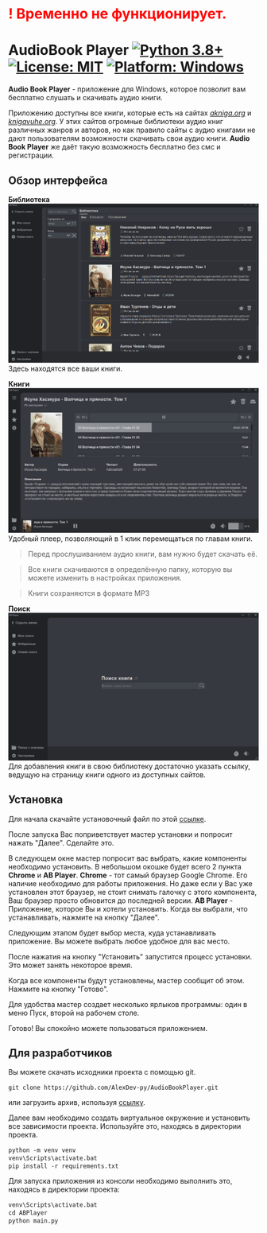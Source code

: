 <h1 style="color:red">! Временно не функционирует.</h1>

# AudioBook Player [![Python 3.8+](https://badgen.net/badge/Python/3.8+/blue)](https://www.python.org/downloads/) [![License: MIT](https://badgen.net/badge/License/MIT/blue)](https://github.com/AlexDev-py/AudioBookPlayer/blob/master/LICENSE) [![Platform: Windows](https://badgen.net/badge/Platform/windows/blue?icon=windows)]()

**Audio Book Player** - приложение для Windows, которое позволит вам бесплатно слушать и скачивать аудио книги.

Приложению доступны все книги, которые есть на сайтах [_akniga.org_](https://akniga.org/) и [_knigavuhe.org_](https://knigavuhe.org/).
У этих сайтов огромные библиотеки аудио книг различных жанров и авторов, 
но как правило сайты с аудио книгами не дают пользователям возможности скачивать свои аудио книги.
**Audio Book Player** же даёт такую возможность бесплатно без смс и регистрации.

## Обзор интерфейса

**Библиотека**
![Библиотека](imgs/library.png "Библиотека")
Здесь находятся все ваши книги. 

**Книги**
![Книги](imgs/book.png "Книги")
Удобный плеер, позволяющий в 1 клик перемещаться по главам книги.
> Перед прослушиванием аудио книги, вам нужно будет скачать её.

> Все книги скачиваются в определённую папку, которую вы можете изменить в настройках приложения.

> Книги сохраняются в формате MP3

**Поиск**
![Поиск](imgs/search.png "Поиск")
Для добавления книги в свою библиотеку достаточно указать ссылку, 
ведущую на страницу книги одного из доступных сайтов.

## Установка

Для начала скачайте установочный файл по этой [ссылке](https://github.com/AlexDev-py/AudioBookPlayer/releases/tag/v1.0.0-beta.6).

После запуска Вас поприветствует мастер установки и попросит нажать "Далее". Сделайте это.

В следующем окне мастер попросит вас выбрать, какие компоненты необходимо установить. 
В небольшом окошке будет всего 2 пункта **Chrome** и **AB Player**.
**Chrome** - тот самый браузер Google Chrome. Его наличие необходимо для работы приложения. 
Но даже если у Вас уже установлен этот браузер, не стоит снимать галочку с этого компонента, 
Ваш браузер просто обновится до последней версии. 
**AB Player** - Приложение, которое Вы и хотели установить. 
Когда вы выбрали, что устанавливать, нажмите на кнопку "Далее".

Следующим этапом будет выбор места, куда устанавливать приложение. Вы можете выбрать любое удобное для вас место.

После нажатия на кнопку "Установить" запустится процесс установки. Это может занять некоторое время.

Когда все компоненты будут установлены, мастер сообщит об этом. Нажмите на кнопку "Готово".

Для удобства мастер создает несколько ярлыков программы: один в меню Пуск, второй на рабочем столе.

Готово! Вы спокойно можете пользоваться приложением.

## Для разработчиков

Вы можете скачать исходники проекта с помощью git.
```commandline
git clone https://github.com/AlexDev-py/AudioBookPlayer.git
```

или загрузить архив, используя [ссылку](https://github.com/AlexDev-py/AudioBookPlayer/archive/refs/heads/master.zip).

Далее вам необходимо создать виртуальное окружение 
и установить все зависимости проекта. Используйте это, находясь в директории проекта.
```commandline
python -m venv venv
venv\Scripts\activate.bat
pip install -r requirements.txt
```

Для запуска приложения из консоли необходимо выполнить это, находясь в директории проекта:
```commandline
venv\Scripts\activate.bat
cd ABPlayer
python main.py
```